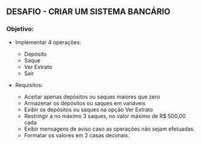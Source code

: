 
## DESAFIO - CRIAR UM SISTEMA BANCÁRIO


### Objetivo:
- Implementar 4 operações:
    - Depósito
    - Saque
    - Ver Extrato
    - Sair

- Requisitos:
    - Aceitar apenas depósitos ou saques maiores que zero
    - Armazenar os depósitos ou saques em variáveis
    - Exibir os depósitos ou saques na opção Ver Extrato
    - Restringir a no máximo 3 saques, no valor máximo de R$ 500,00 cada
    - Exibir mensagens de aviso caso as operações não sejam efetuadas.
    - Formatar os valores em 2 casas decimais.
